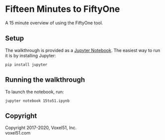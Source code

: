 # Fifteen Minutes to FiftyOne

A 15 minute overview of using the FiftyOne tool.

## Setup

The walkthrough is provided as a [Jupyter Notebook](https://jupyter.org). The
easiest way to run it is by installing Jupyter:

```shell
pip install jupyter
```

## Running the walkthrough

To launch the notebook, run:

```shell
jupyter notebook 15to51.ipynb
```

## Copyright

Copyright 2017-2020, Voxel51, Inc.<br> voxel51.com
